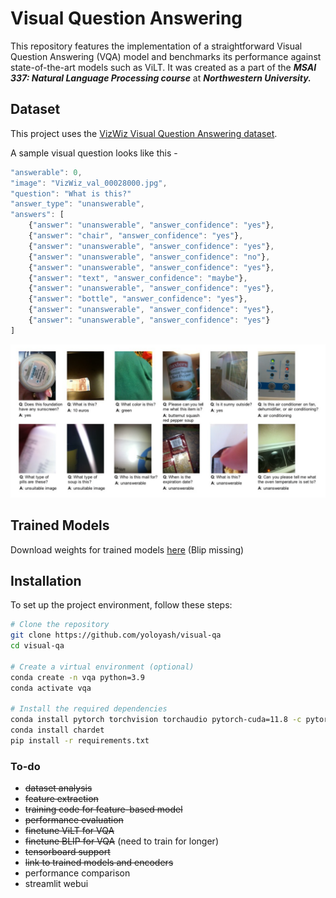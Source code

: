 # Visual Question Answering

This repository features the implementation of a straightforward Visual Question Answering (VQA) model and benchmarks its performance against state-of-the-art models such as ViLT. It was created as a part of the ***MSAI 337: Natural Language Processing course*** at ***Northwestern University.***


## Dataset

This project uses the [VizWiz Visual Question Answering dataset](https://vizwiz.org/tasks-and-datasets/vqa/). 

A sample visual question looks like this - 

```javascript
"answerable": 0,
"image": "VizWiz_val_00028000.jpg",
"question": "What is this?"
"answer_type": "unanswerable",
"answers": [
    {"answer": "unanswerable", "answer_confidence": "yes"},
    {"answer": "chair", "answer_confidence": "yes"},
    {"answer": "unanswerable", "answer_confidence": "yes"},
    {"answer": "unanswerable", "answer_confidence": "no"},
    {"answer": "unanswerable", "answer_confidence": "yes"},
    {"answer": "text", "answer_confidence": "maybe"},
    {"answer": "unanswerable", "answer_confidence": "yes"},
    {"answer": "bottle", "answer_confidence": "yes"},
    {"answer": "unanswerable", "answer_confidence": "yes"},
    {"answer": "unanswerable", "answer_confidence": "yes"}
]
```

![VizWiz Dataset](https://github.com/yoloyash/visual-qa/blob/main/assets/dataset.png)

## Trained Models

Download weights for trained models [here](https://drive.google.com/drive/folders/1HIXI_O-wuNhxLduvE7efWb6Nt-yur8cN?usp=drive_link)
(Blip missing)

## Installation

To set up the project environment, follow these steps:

```bash
# Clone the repository
git clone https://github.com/yoloyash/visual-qa
cd visual-qa

# Create a virtual environment (optional)
conda create -n vqa python=3.9
conda activate vqa

# Install the required dependencies
conda install pytorch torchvision torchaudio pytorch-cuda=11.8 -c pytorch -c nvidia
conda install chardet
pip install -r requirements.txt
```


### To-do
- ~~dataset analysis~~
- ~~feature extraction~~
- ~~training code for feature-based model~~
- ~~performance evaluation~~
- ~~finetune ViLT for VQA~~
- ~~finetune BLIP for VQA~~ (need to train for longer)
- ~~tensorboard support~~
- ~~link to trained models and encoders~~
- performance comparison
- streamlit webui 